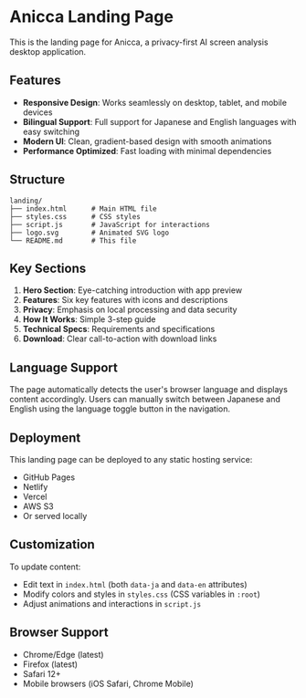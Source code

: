 # Anicca Landing Page

This is the landing page for Anicca, a privacy-first AI screen analysis desktop application.

## Features

- **Responsive Design**: Works seamlessly on desktop, tablet, and mobile devices
- **Bilingual Support**: Full support for Japanese and English languages with easy switching
- **Modern UI**: Clean, gradient-based design with smooth animations
- **Performance Optimized**: Fast loading with minimal dependencies

## Structure

```
landing/
├── index.html      # Main HTML file
├── styles.css      # CSS styles
├── script.js       # JavaScript for interactions
├── logo.svg        # Animated SVG logo
└── README.md       # This file
```

## Key Sections

1. **Hero Section**: Eye-catching introduction with app preview
2. **Features**: Six key features with icons and descriptions
3. **Privacy**: Emphasis on local processing and data security
4. **How It Works**: Simple 3-step guide
5. **Technical Specs**: Requirements and specifications
6. **Download**: Clear call-to-action with download links

## Language Support

The page automatically detects the user's browser language and displays content accordingly. Users can manually switch between Japanese and English using the language toggle button in the navigation.

## Deployment

This landing page can be deployed to any static hosting service:
- GitHub Pages
- Netlify
- Vercel
- AWS S3
- Or served locally

## Customization

To update content:
- Edit text in `index.html` (both `data-ja` and `data-en` attributes)
- Modify colors and styles in `styles.css` (CSS variables in `:root`)
- Adjust animations and interactions in `script.js`

## Browser Support

- Chrome/Edge (latest)
- Firefox (latest)  
- Safari 12+
- Mobile browsers (iOS Safari, Chrome Mobile)
